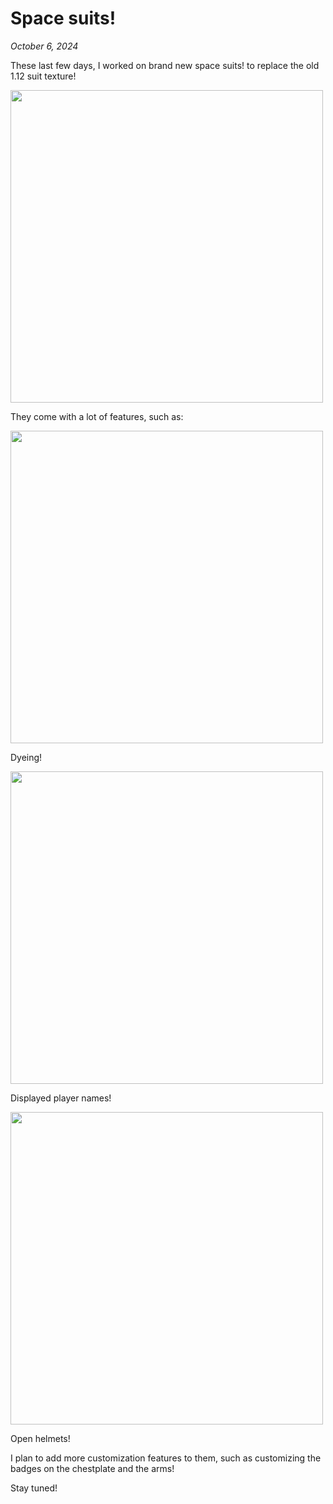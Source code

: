 # Space suits!
*October 6, 2024*

These last few days, I worked on brand new space suits! to replace the old 1.12 suit texture!

<img width=500 src="articles/space-suits/suit.jpg"/>

They come with a lot of features, such as:

<img width=500 src="articles/space-suits/colors.jpg"/>

Dyeing!

<img width=500 src="articles/space-suits/names.jpg"/>

Displayed player names!

<img width=500 src="articles/space-suits/open.jpg"/>

Open helmets!

I plan to add more customization features to them, such as customizing the badges on the chestplate and the arms!

Stay tuned!
